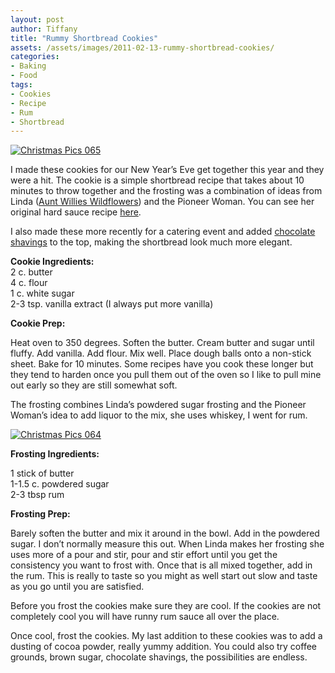 ```yaml
---
layout: post
author: Tiffany
title: "Rummy Shortbread Cookies"
assets: /assets/images/2011-02-13-rummy-shortbread-cookies/
categories: 
- Baking
- Food
tags: 
- Cookies
- Recipe
- Rum
- Shortbread
---
```


[![](jekyll_uploads/2011/02/Christmas-Pics-065-325x433.jpg "Christmas Pics 065")](http://www.sweetpeonies.com/2011/02/rummy-shortbread-cookies/christmas-pics-065/)

I made these cookies for our New Year’s Eve get together this year and they were a hit. The cookie is a simple shortbread recipe that takes about 10 minutes to throw together and the frosting was a combination of ideas from Linda ([Aunt Willies Wildflowers](http://www.auntwillieswildflowers.com/)) and the Pioneer Woman. You can see her original hard sauce recipe [here](http://http//thepioneerwoman.com/cooking/2010/11/hard-sauce/).

I also made these more recently for a catering event and added [chocolate shavings](http://thekitchencurtain.blogspot.com/2011/05/my-first-catering-gig.html) to the top, making the shortbread look much more elegant.

**Cookie Ingredients:**  
2 c. butter  
4 c. flour  
1 c. white sugar  
2-3 tsp. vanilla extract (I always put more vanilla)

**Cookie Prep:**

Heat oven to 350 degrees. Soften the butter. Cream butter and sugar until fluffy. Add vanilla. Add flour. Mix well. Place dough balls onto a non-stick sheet. Bake for 10 minutes. Some recipes have you cook these longer but they tend to harden once you pull them out of the oven so I like to pull mine out early so they are still somewhat soft.

The frosting combines Linda’s powdered sugar frosting and the Pioneer Woman’s idea to add liquor to the mix, she uses whiskey, I went for rum.

[![](jekyll_uploads/2011/02/Christmas-Pics-064-575x431.jpg "Christmas Pics 064")](http://www.sweetpeonies.com/2011/02/rummy-shortbread-cookies/christmas-pics-064/)

**Frosting Ingredients:**

1 stick of butter  
1-1.5 c. powdered sugar  
2-3 tbsp rum

**Frosting Prep:**

Barely soften the butter and mix it around in the bowl. Add in the powdered sugar. I don’t normally measure this out. When Linda makes her frosting she uses more of a pour and stir, pour and stir effort until you get the consistency you want to frost with. Once that is all mixed together, add in the rum. This is really to taste so you might as well start out slow and taste as you go until you are satisfied.

Before you frost the cookies make sure they are cool. If the cookies are not completely cool you will have runny rum sauce all over the place.

Once cool, frost the cookies. My last addition to these cookies was to add a dusting of cocoa powder, really yummy addition. You could also try coffee grounds, brown sugar, chocolate shavings, the possibilities are endless.